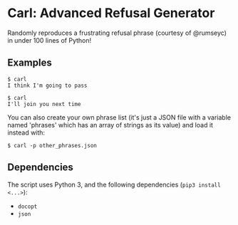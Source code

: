 # Carl: Advanced Refusal Generator

Randomly reproduces a frustrating refusal phrase (courtesy of @rumseyc) in under 100 lines of Python!

## Examples
```
$ carl
I think I'm going to pass

$ carl
I'll join you next time
```

You can also create your own phrase list (it's just a JSON file with a variable named 'phrases' which has an array of strings as its value) and load it instead with:

```
$ carl -p other_phrases.json
```

## Dependencies
The script uses Python 3, and the following dependencies (`pip3 install <...>`):
* `docopt`
* `json`
